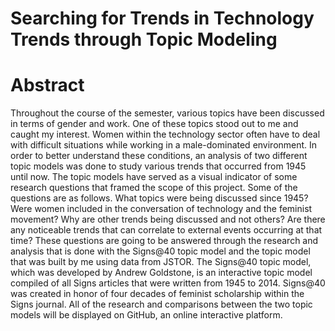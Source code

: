 # Searching for Trends in Technology Trends through Topic Modeling

#   Abstract

  Throughout the course of the semester, various topics have been discussed in terms of gender and work. One of these topics 
  stood out to me and caught my interest. Women within the technology sector often have to deal with difficult situations while working 
  in a male-dominated environment. In order to better understand these conditions, an analysis of two different topic models was done to 
  study various trends that occurred from 1945 until now. The topic models have served as a visual indicator of some research questions 
  that framed the scope of this project. Some of the questions are as follows. What topics were being discussed since 1945? Were women 
  included in the conversation of technology and the feminist movement? Why are other trends being discussed and not others? Are there 
  any noticeable trends that can correlate to external events occurring at that time? These questions are going to be answered through 
  the research and analysis that is done with the Signs@40 topic model and the topic model that was built by me using data from JSTOR. 
  The Signs@40 topic model, which was developed by Andrew Goldstone, is an interactive topic model compiled of all Signs articles that 
  were written from 1945 to 2014. Signs@40 was created in honor of four decades of feminist scholarship within the Signs journal. 
  All of the research and comparisons between the two topic models will be displayed on GitHub, an online interactive platform.
